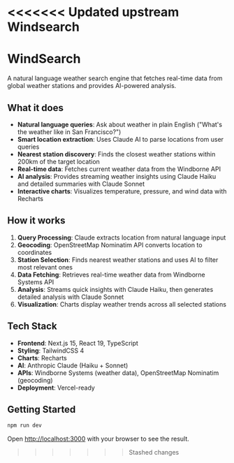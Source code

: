 <<<<<<< Updated upstream
Windsearch
=======
# WindSearch

A natural language weather search engine that fetches real-time data from global weather stations and provides AI-powered analysis.

## What it does

- **Natural language queries**: Ask about weather in plain English ("What's the weather like in San Francisco?")
- **Smart location extraction**: Uses Claude AI to parse locations from user queries
- **Nearest station discovery**: Finds the closest weather stations within 200km of the target location
- **Real-time data**: Fetches current weather data from the Windborne API
- **AI analysis**: Provides streaming weather insights using Claude Haiku and detailed summaries with Claude Sonnet
- **Interactive charts**: Visualizes temperature, pressure, and wind data with Recharts

## How it works

1. **Query Processing**: Claude extracts location from natural language input
2. **Geocoding**: OpenStreetMap Nominatim API converts location to coordinates
3. **Station Selection**: Finds nearest weather stations and uses AI to filter most relevant ones
4. **Data Fetching**: Retrieves real-time weather data from Windborne Systems API
5. **Analysis**: Streams quick insights with Claude Haiku, then generates detailed analysis with Claude Sonnet
6. **Visualization**: Charts display weather trends across all selected stations

## Tech Stack

- **Frontend**: Next.js 15, React 19, TypeScript
- **Styling**: TailwindCSS 4
- **Charts**: Recharts
- **AI**: Anthropic Claude (Haiku + Sonnet)
- **APIs**: Windborne Systems (weather data), OpenStreetMap Nominatim (geocoding)
- **Deployment**: Vercel-ready

## Getting Started

```bash
npm run dev
```

Open [http://localhost:3000](http://localhost:3000) with your browser to see the result.
>>>>>>> Stashed changes
